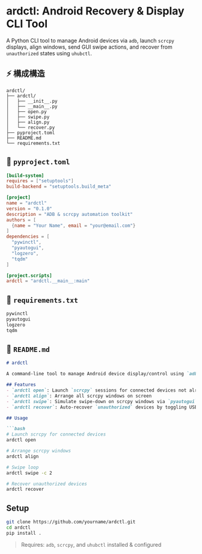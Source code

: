 # ardctl: Android Recovery & Display CLI Tool

A Python CLI tool to manage Android devices via `adb`, launch `scrcpy` displays, align windows, send GUI swipe actions, and recover from `unauthorized` states using `uhubctl`.

## ⚡️ 構成構造

```
ardctl/
├── ardctl/
│   ├── __init__.py
│   ├── __main__.py
│   ├── open.py
│   ├── swipe.py
│   ├── align.py
│   └── recover.py
├── pyproject.toml
├── README.md
└── requirements.txt
```

## 📄 `pyproject.toml`

```toml
[build-system]
requires = ["setuptools"]
build-backend = "setuptools.build_meta"

[project]
name = "ardctl"
version = "0.1.0"
description = "ADB & scrcpy automation toolkit"
authors = [
  {name = "Your Name", email = "your@email.com"}
]
dependencies = [
  "pywinctl",
  "pyautogui",
  "logzero",
  "tqdm"
]

[project.scripts]
ardctl = "ardctl.__main__:main"
```

## 📄 `requirements.txt`

```txt
pywinctl
pyautogui
logzero
tqdm
```

## 📗 `README.md`

```markdown
# ardctl

A command-line tool to manage Android device display/control using `adb`, `scrcpy`, and `uhubctl`.

## Features
- `ardctl open`: Launch `scrcpy` sessions for connected devices not already active
- `ardctl align`: Arrange all scrcpy windows on screen
- `ardctl swipe`: Simulate swipe-down on scrcpy windows via `pyautogui`
- `ardctl recover`: Auto-recover `unauthorized` devices by toggling USB ports with `uhubctl`

## Usage

```bash
# Launch scrcpy for connected devices
ardctl open

# Arrange scrcpy windows
ardctl align

# Swipe loop
ardctl swipe -c 2

# Recover unauthorized devices
ardctl recover
```

## Setup

```bash
git clone https://github.com/yourname/ardctl.git
cd ardctl
pip install .
```

> Requires: `adb`, `scrcpy`, and `uhubctl` installed & configured
```

